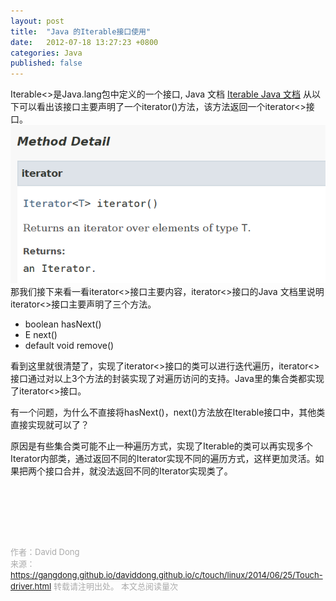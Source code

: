 ```yaml
---
layout: post
title:  "Java 的Iterable接口使用"
date:   2012-07-18 13:27:23 +0800
categories: Java
published: false
---
```


Iterable<>是Java.lang包中定义的一个接口, Java 文档 [Iterable Java 文档](https://docs.oracle.com/javase/8/docs/api/)
从以下可以看出该接口主要声明了一个iterator()方法，该方法返回一个iterator<>接口。
![Iterable](/assets/image/java-iterable-function.png)
那我们接下来看一看iterator<>接口主要内容，iterator<>接口的Java 文档里说明
iterator<>接口主要声明了三个方法。
+ boolean hasNext()
+ E next()
+ default void remove()

看到这里就很清楚了，实现了iterator<>接口的类可以进行迭代遍历，iterator<>接口通过对以上3个方法的封装实现了对遍历访问的支持。Java里的集合类都实现了iterator<>接口。

有一个问题，为什么不直接将hasNext()，next()方法放在Iterable接口中，其他类直接实现就可以了？

原因是有些集合类可能不止一种遍历方式，实现了Iterable的类可以再实现多个Iterator内部类，通过返回不同的Iterator实现不同的遍历方式，这样更加灵活。如果把两个接口合并，就没法返回不同的Iterator实现类了。

<br>
<!-- Gitalk 评论 start  -->
<!-- Link Gitalk 的支持文件  -->
<link rel="stylesheet" href="https://unpkg.com/gitalk/dist/gitalk.css">
<script src="https://unpkg.com/gitalk/dist/gitalk.min.js"></script>
<div id="gitalk-container"></div>
<script type="text/javascript">
   var gitalk = new Gitalk({

   // gitalk的主要参数
   clientID: '5e24fc307693a6df3bc5',
   clientSecret: '28c9c17e1174c705c42e9bdc92f87cadcc4ec8b8',
   repo: 'daviddong.github.io',
   owner: 'gangdong',
   admin: ['gangdong'],
   id: 'c/touch/linux/2014/06/25/Touch-driver.html',
   title: 'comments'
    });
   gitalk.render('gitalk-container');
</script>
<!-- Gitalk end -->

<br><br><br>

<font size="2" color="#aaa">作者：David Dong<br></font>
<font size="2" color="#aaa">来源：https://gangdong.github.io/daviddong.github.io/c/touch/linux/2014/06/25/Touch-driver.html</font>
<font size="2" color="#aaa">转载请注明出处。</font>
<span id="busuanzi_container_page_pv" ></span><font size="2" color="#aaa">
本文总阅读量</font><font size="2" color="#aaa"><span id="busuanzi_value_page_pv"></font></span><font size="2" color="#aaa">次</font>